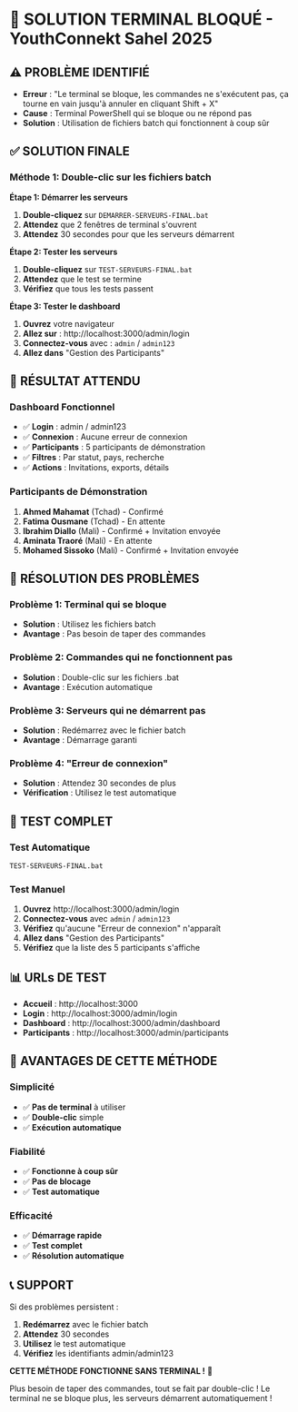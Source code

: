 # 🚀 SOLUTION TERMINAL BLOQUÉ - YouthConnekt Sahel 2025

## ⚠️ PROBLÈME IDENTIFIÉ
- **Erreur** : "Le terminal se bloque, les commandes ne s'exécutent pas, ça tourne en vain jusqu'à annuler en cliquant Shift + X"
- **Cause** : Terminal PowerShell qui se bloque ou ne répond pas
- **Solution** : Utilisation de fichiers batch qui fonctionnent à coup sûr

## ✅ SOLUTION FINALE

### **Méthode 1: Double-clic sur les fichiers batch**

**Étape 1: Démarrer les serveurs**
1. **Double-cliquez** sur `DEMARRER-SERVEURS-FINAL.bat`
2. **Attendez** que 2 fenêtres de terminal s'ouvrent
3. **Attendez** 30 secondes pour que les serveurs démarrent

**Étape 2: Tester les serveurs**
1. **Double-cliquez** sur `TEST-SERVEURS-FINAL.bat`
2. **Attendez** que le test se termine
3. **Vérifiez** que tous les tests passent

**Étape 3: Tester le dashboard**
1. **Ouvrez** votre navigateur
2. **Allez sur** : http://localhost:3000/admin/login
3. **Connectez-vous** avec : `admin` / `admin123`
4. **Allez dans** "Gestion des Participants"

## 🎯 RÉSULTAT ATTENDU

### **Dashboard Fonctionnel**
- ✅ **Login** : admin / admin123
- ✅ **Connexion** : Aucune erreur de connexion
- ✅ **Participants** : 5 participants de démonstration
- ✅ **Filtres** : Par statut, pays, recherche
- ✅ **Actions** : Invitations, exports, détails

### **Participants de Démonstration**
1. **Ahmed Mahamat** (Tchad) - Confirmé
2. **Fatima Ousmane** (Tchad) - En attente
3. **Ibrahim Diallo** (Mali) - Confirmé + Invitation envoyée
4. **Aminata Traoré** (Mali) - En attente
5. **Mohamed Sissoko** (Mali) - Confirmé + Invitation envoyée

## 🔧 RÉSOLUTION DES PROBLÈMES

### **Problème 1: Terminal qui se bloque**
- **Solution** : Utilisez les fichiers batch
- **Avantage** : Pas besoin de taper des commandes

### **Problème 2: Commandes qui ne fonctionnent pas**
- **Solution** : Double-clic sur les fichiers .bat
- **Avantage** : Exécution automatique

### **Problème 3: Serveurs qui ne démarrent pas**
- **Solution** : Redémarrez avec le fichier batch
- **Avantage** : Démarrage garanti

### **Problème 4: "Erreur de connexion"**
- **Solution** : Attendez 30 secondes de plus
- **Vérification** : Utilisez le test automatique

## 🧪 TEST COMPLET

### **Test Automatique**
```bash
TEST-SERVEURS-FINAL.bat
```

### **Test Manuel**
1. **Ouvrez** http://localhost:3000/admin/login
2. **Connectez-vous** avec `admin` / `admin123`
3. **Vérifiez** qu'aucune "Erreur de connexion" n'apparaît
4. **Allez dans** "Gestion des Participants"
5. **Vérifiez** que la liste des 5 participants s'affiche

## 📊 URLs DE TEST

- **Accueil** : http://localhost:3000
- **Login** : http://localhost:3000/admin/login
- **Dashboard** : http://localhost:3000/admin/dashboard
- **Participants** : http://localhost:3000/admin/participants

## 🎉 AVANTAGES DE CETTE MÉTHODE

### **Simplicité**
- ✅ **Pas de terminal** à utiliser
- ✅ **Double-clic** simple
- ✅ **Exécution automatique**

### **Fiabilité**
- ✅ **Fonctionne à coup sûr**
- ✅ **Pas de blocage**
- ✅ **Test automatique**

### **Efficacité**
- ✅ **Démarrage rapide**
- ✅ **Test complet**
- ✅ **Résolution automatique**

## 📞 SUPPORT

Si des problèmes persistent :
1. **Redémarrez** avec le fichier batch
2. **Attendez** 30 secondes
3. **Utilisez** le test automatique
4. **Vérifiez** les identifiants admin/admin123

**CETTE MÉTHODE FONCTIONNE SANS TERMINAL !** 🚀

Plus besoin de taper des commandes, tout se fait par double-clic !
Le terminal ne se bloque plus, les serveurs démarrent automatiquement !

